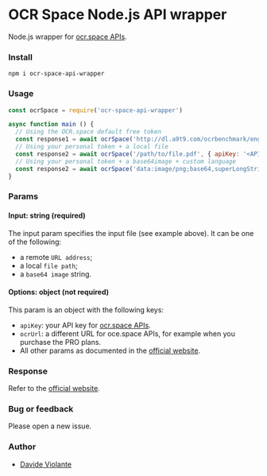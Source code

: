 # OCR Space Node.js API wrapper
Node.js wrapper for [ocr.space APIs](https://ocr.space/ocrapi).

### Install
`npm i ocr-space-api-wrapper`

### Usage
```js
const ocrSpace = require('ocr-space-api-wrapper')

async function main () {
  // Using the OCR.space default free token
  const response1 = await ocrSpace('http://dl.a9t9.com/ocrbenchmark/eng.png')
  // Using your personal token + a local file
  const response2 = await ocrSpace('/path/to/file.pdf', { apiKey: '<API_KEY_HERE>' })
  // Using your personal token + a base64image + custom language
  const response2 = await ocrSpace('data:image/png;base64,superLongStringHere...', { apiKey: '<API_KEY_HERE>', language: 'ita' })
}
```

### Params
#### Input: string (required)
The input param specifies the input file (see example above). It can be one of the following:
 - a remote `URL address`;
 - a local `file path`;
 - a `base64 image` string.

#### Options: object (not required)
This param is an object with the following keys:
- `apiKey`: your API key for [ocr.space APIs](https://ocr.space/ocrapi).
- `ocrUrl`: a different URL for oce.space APIs, for example when you purchase the PRO plans.
- All other params as documented in the [official website](https://ocr.space/OCRAPI#Response).

### Response
Refer to the [official website](https://ocr.space/OCRAPI#Response).

### Bug or feedback
Please open a new issue.

### Author
- [Davide Violante](https://github.com/DavideViolante)